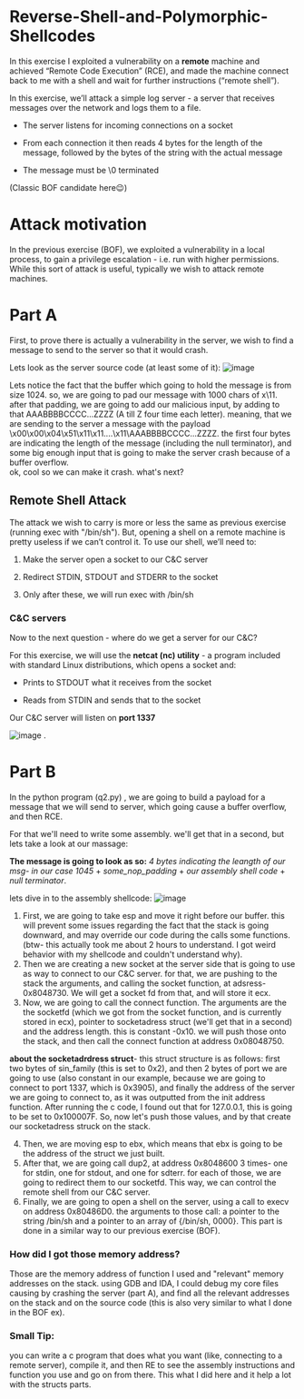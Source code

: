 # Reverse-Shell-and-Polymorphic-Shellcodes
In this exercise I exploited a vulnerability on a **remote** machine  and achieved “Remote Code Execution” (RCE), and made the machine  connect back to me with a shell and wait for further instructions (“remote shell”).

In this exercise, we’ll attack a simple log server - a server that receives messages over the network and logs them to a file.

-   The server listens for incoming connections on a socket
    
-   From each connection it then reads 4 bytes for the length of the message, followed by the bytes of the string with the actual message 
-   The message must be \0 terminated

(Classic BOF candidate here😉)

# Attack motivation 
In the previous exercise (BOF), we exploited a vulnerability in a local process, to gain a privilege escalation - i.e. run with higher permissions. While this sort of attack is useful, typically we wish to attack remote machines.

# Part A
First, to prove there is actually a vulnerability in the server, we wish to find a message to send to the server so that it would crash.

Lets look as the server source code (at least some of it):
![image](https://user-images.githubusercontent.com/112778430/190275268-7f6a88f1-79f4-4e9a-9e37-311f86d7d232.png)

Lets notice the fact that the buffer which  going to hold the message is from size 1024. so, we are going to pad our message with 1000 chars of x\11. after that padding, we are going to add our malicious input, by adding to that AAABBBBCCCC...ZZZZ (A till Z four time each letter). meaning, that we are sending to the server a message with the payload \x00\x00\x04\x51\x11\x11....\x11\AAABBBBCCCC...ZZZZ. the first four bytes are indicating the length of the message (including the null terminator), and some big enough input that is going to make the server crash because of a buffer overflow.  
ok, cool so we can make it crash. what's next? 

## **Remote Shell Attack**
The attack we wish to carry is more or less the same as previous exercise (running exec with "/bin/sh"). But, opening a shell on a remote machine is pretty useless if we can’t control it. To use our shell, we’ll need to:

1.  Make the server open a socket to our C&C server
    
2.  Redirect STDIN, STDOUT and STDERR to the socket
    
3.  Only after these, we will run exec with /bin/sh 

### C&C servers
Now to the next question - where do we get a server for our C&C?

For this exercise, we will use the **netcat (nc) utility** - a program included with standard Linux distributions, which opens a socket and:
 

-   Prints to STDOUT what it receives from the socket
    
-   Reads from STDIN and sends that to the socket

Our C&C server will listen on **port 1337**

![image](https://user-images.githubusercontent.com/112778430/190276355-218dc332-b04b-4247-8b93-d2e1b30b513a.png)
. 
# Part B
In the python program (q2.py) , we are going to build a payload for a message that we will send to server, which going cause a buffer overflow, and then RCE. 

For that we'll need to write some assembly. we'll get that in a second, but lets take a look at our massage: 

**The message is going to look as so:**
*4 bytes indicating the leangth of our msg- in our case 1045* + *some_nop_padding* + *our assembly shell code* + *null terminator*.

lets dive in to the assembly shellcode:
![image](https://user-images.githubusercontent.com/112778430/190277272-897d90a9-e2f1-4379-b823-24362f72bec7.png)


1. First, we are going to take esp and move it right before our buffer. this will prevent some issues regarding the fact that the stack is going downward, and may override our code during the calls some functions. (btw- this actually took me about 2 hours to understand. I got weird behavior with my shellcode and couldn't understand why).
2. Then we are creating a new socket at the server side that is going to use as way to connect to our C&C server. for that, we are pushing to the stack the arguments, and calling the socket function, at adsress-0x8048730. We will get a socket fd from that, and will store it ecx. 
3. Now, we are going to call the connect function. The arguments are the the socketfd (which we got from the socket function, and is currently stored in ecx), pointer to socketadress struct (we'll get that in a second) and the address length. this is constant -0x10. we will push those onto the stack, and then call the connect function at address 0x08048750.

**about the socketadrdress struct**- this struct structure is as follows: first two bytes of sin_family (this is set to 0x2), and then 2 bytes of port we are going to use (also constant in our example, because we are going to connect to port 1337, which is 0x3905), and finally the address of the server we are going to connect to, as it was outputted from the init address function. After running the c code, I found out that for 127.0.0.1, this is going to be set to 0x100007F. 
So, now let's push those values, and by that create our socketadress struck on the stack.

4. Then, we are moving esp to ebx, which means that ebx is going to be the address of the struct we just built. 
5. After that, we are going call dup2, at address 0x8048600 3 times- one for stdin, one for stdout, and one for sdterr. for each of those, we are going to redirect them to our socketfd. This way, we can control the remote shell from our C&C server.
6. Finally, we are going to open a shell on the server, using a call to execv on address 0x80486D0. the arguments to those call: a pointer to the string /bin/sh and a pointer to an array of {/bin/sh, 0000}. This part is done in a similar way to our previous exercise (BOF). 

### How did I got those memory address? 
Those are the memory address of function I used and "relevant" memory addresses on the stack. 
using GDB and IDA, I could debug my core files causing by crashing the server (part A), and find all the relevant addresses on the stack and on the source code (this is also very similar to what I done in the BOF ex). 

### Small Tip:
you can write a c program that does what you want (like, connecting to a remote server), compile it, and then RE to see the assembly instructions and function you use and go on from there. This what I did here and it help a lot with the structs parts. 
















 



